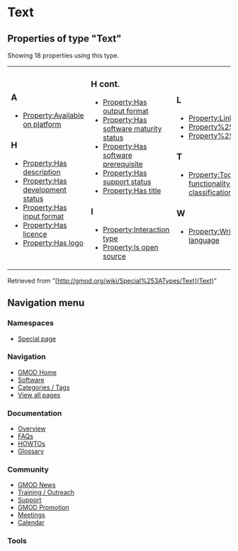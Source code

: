 



<span id="top"></span>




# <span dir="auto">Text</span>






<span id="SMWResults"></span>



## Properties of type "Text"

Showing 18 properties using this type.

<table width="100%">
<colgroup>
<col style="width: 33%" />
<col style="width: 33%" />
<col style="width: 33%" />
</colgroup>
<tbody>
<tr class="odd" data-valign="top">
<td><h3 id="a">A</h3>
<ul>
<li><a href="../Property%253AAvailable_on_platform"
title="Property:Available on platform">Property:Available on
platform</a></li>
</ul>
<h3 id="h">H</h3>
<ul>
<li><a href="../Property%253AHas_description"
title="Property:Has description">Property:Has description</a></li>
<li><a href="../Property%253AHas_development_status"
title="Property:Has development status">Property:Has development
status</a></li>
<li><a href="../Property%253AHas_input_format"
title="Property:Has input format">Property:Has input format</a></li>
<li><a href="../Property%253AHas_licence"
title="Property:Has licence">Property:Has licence</a></li>
<li><a href="../Property%253AHas_logo"
title="Property:Has logo">Property:Has logo</a></li>
</ul></td>
<td><h3 id="h-cont.">H cont.</h3>
<ul>
<li><a href="../Property%253AHas_output_format"
title="Property:Has output format">Property:Has output format</a></li>
<li><a href="../Property%253AHas_software_maturity_status"
title="Property:Has software maturity status">Property:Has software
maturity status</a></li>
<li><a href="../Property%253AHas_software_prerequisite"
title="Property:Has software prerequisite">Property:Has software
prerequisite</a></li>
<li><a href="../Property%253AHas_support_status"
title="Property:Has support status">Property:Has support status</a></li>
<li><a href="../Property%253AHas_title"
title="Property:Has title">Property:Has title</a></li>
</ul>
<h3 id="i">I</h3>
<ul>
<li><a href="../Property%253AInteraction_type"
title="Property:Interaction type">Property:Interaction type</a></li>
<li><a href="../Property%253AIs_open_source"
title="Property:Is open source">Property:Is open source</a></li>
</ul></td>
<td><h3 id="l">L</h3>
<ul>
<li><a href="../Property%253ALink_type"
title="Property:Link type">Property:Link type</a></li>
<li><a href="../Property%253ALinktitle"
title="Property%253ALinktitle">Property%253ALinktitle</a></li>
<li><a href="../Property%253ALinktype"
title="Property%253ALinktype">Property%253ALinktype</a></li>
</ul>
<h3 id="t">T</h3>
<ul>
<li><a href="../Property%253ATool_functionality_or_classification"
title="Property:Tool functionality or classification">Property:Tool
functionality or classification</a></li>
</ul>
<h3 id="w">W</h3>
<ul>
<li><a href="../Property%253AWritten_in_language"
title="Property:Written in language">Property:Written in
language</a></li>
</ul></td>
</tr>
</tbody>
</table>




Retrieved from "[http://gmod.org/wiki/Special%253ATypes/Text](Text)"





## Navigation menu



### Namespaces

- <span id="ca-nstab-special">[Special
  page](Text "This is a special page, you cannot edit the page itself")</span>




<a href="../Main_Page"
style="background-image: url(../../images/GMOD-cogs.png);"
title="Visit the main page"></a>


### Navigation



- <span id="n-GMOD-Home">[GMOD Home](../Main_Page)</span>
- <span id="n-Software">[Software](../GMOD_Components)</span>
- <span id="n-Categories-.2F-Tags">[Categories /
  Tags](../Categories)</span>
- <span id="n-View-all-pages">[View all
  pages](../Special:AllPages)</span>




### Documentation



- <span id="n-Overview">[Overview](../Overview)</span>
- <span id="n-FAQs">[FAQs](../Category%253AFAQ)</span>
- <span id="n-HOWTOs">[HOWTOs](../Category%253AHOWTO)</span>
- <span id="n-Glossary">[Glossary](../Glossary)</span>




### Community



- <span id="n-GMOD-News">[GMOD News](../GMOD_News)</span>
- <span id="n-Training-.2F-Outreach">[Training /
  Outreach](../Training_and_Outreach)</span>
- <span id="n-Support">[Support](../Support)</span>
- <span id="n-GMOD-Promotion">[GMOD Promotion](../GMOD_Promotion)</span>
- <span id="n-Meetings">[Meetings](../Meetings)</span>
- <span id="n-Calendar">[Calendar](../Calendar)</span>




### Tools








<!-- -->




